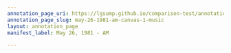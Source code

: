 ```yaml
---
annotation_page_uri: https://lgsump.github.io/comparison-test/annotations/may-26-1981-am-canvas-1-music.json
annotation_page_slug: may-26-1981-am-canvas-1-music
layout: annotation_page
manifest_label: May 26, 1981 - AM

---
```

